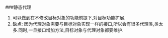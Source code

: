 ###静态代理
1. 可以做到在不修改目标对象的功能前提下,对目标功能扩展.
2. 缺点:
因为代理对象需要与目标对象实现一样的接口,所以会有很多代理类,类太多.同时,一旦接口增加方法,目标对象与代理对象都要维护.